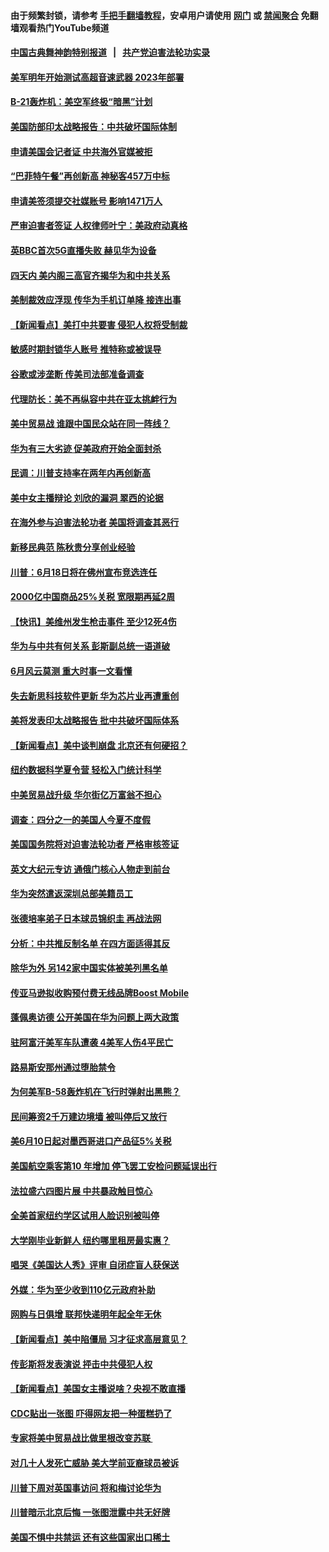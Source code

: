 #### 由于频繁封锁，请参考 [手把手翻墙教程](https://github.com/gfw-breaker/guides/wiki/)，安卓用户请使用 [网门](https://github.com/gfw-breaker/bn-android/blob/master/ogate.md?t=06020937) 或 [禁闻聚合](https://github.com/gfw-breaker/bn-android) 免翻墙观看热门YouTube频道 

#### [中国古典舞神韵特别报道](https://github.com/gfw-breaker/mh-news/blob/master/shenyun.md?t=06020937) &nbsp;&nbsp;|&nbsp;&nbsp; [共产党迫害法轮功实录](https://github.com/gfw-breaker/mh-news/blob/master/README.md?t=06020937)  

#### [美军明年开始测试高超音速武器 2023年部署](../pages/nsc412/n11295145.md?t=06020937) 

#### [B-21轰炸机：美空军终极“暗黑”计划](../pages/nsc412/n11290450.md?t=06020937) 

#### [美国防部印太战略报告：中共破坏国际体制](../pages/nsc412/n11295003.md?t=06020937) 

#### [申请美国会记者证 中共海外官媒被拒](../pages/nsc412/n11294885.md?t=06020937) 

#### [“巴菲特午餐”再创新高 神秘客457万中标](../pages/nsc412/n11294760.md?t=06020937) 

#### [申请美签须提交社媒账号 影响1471万人](../pages/nsc412/n11294761.md?t=06020937) 

#### [严审迫害者签证   人权律师叶宁：美政府动真格](../pages/nsc412/n11294731.md?t=06020937) 

#### [英BBC首次5G直播失败 赫见华为设备](../pages/nsc412/n11294608.md?t=06020937) 

#### [四天内 美内阁三高官齐揭华为和中共关系](../pages/nsc412/n11294575.md?t=06020937) 

#### [美制裁效应浮现 传华为手机订单降 接连出事](../pages/nsc412/n11294532.md?t=06020937) 

#### [【新闻看点】美打中共要害 侵犯人权将受制裁](../pages/nsc412/n11294406.md?t=06020937) 

#### [敏感时期封锁华人账号  推特称或被误导](../pages/nsc412/n11294492.md?t=06020937) 

#### [谷歌或涉垄断 传美司法部准备调查](../pages/nsc412/n11294423.md?t=06020937) 

#### [代理防长：美不再纵容中共在亚太挑衅行为](../pages/nsc412/n11294235.md?t=06020937) 

#### [美中贸易战 谁跟中国民众站在同一阵线？](../pages/nsc412/n11294332.md?t=06020937) 

#### [华为有三大劣迹 促美政府开始全面封杀](../pages/nsc412/n11293237.md?t=06020937) 

#### [民调：川普支持率在两年内再创新高](../pages/nsc412/n11292892.md?t=06020937) 

#### [美中女主播辩论 刘欣的漏洞 翠西的论据](../pages/nsc412/n11293339.md?t=06020937) 

#### [在海外参与迫害法轮功者 美国将调查其恶行](../pages/nsc412/n11293842.md?t=06020937) 

#### [新移民典范 陈秋贵分享创业经验](../pages/nsc412/n11293745.md?t=06020937) 

#### [川普：6月18日将在佛州宣布竞选连任](../pages/nsc412/n11293410.md?t=06020937) 

#### [2000亿中国商品25%关税 宽限期再延2周](../pages/nsc412/n11293206.md?t=06020937) 

#### [【快讯】美维州发生枪击事件 至少12死4伤](../pages/nsc412/n11293297.md?t=06020937) 

#### [华为与中共有何关系 彭斯副总统一语道破](../pages/nsc412/n11293250.md?t=06020937) 

#### [6月风云莫测 重大时事一文看懂](../pages/nsc412/n11292711.md?t=06020937) 

#### [失去新思科技软件更新 华为芯片业再遭重创](../pages/nsc412/n11292565.md?t=06020937) 

#### [美将发表印太战略报告 批中共破坏国际体系](../pages/nsc412/n11292652.md?t=06020937) 

#### [【新闻看点】美中谈判崩盘 北京还有何硬招？](../pages/nsc412/n11292810.md?t=06020937) 

#### [纽约数据科学夏令营 轻松入门统计科学](../pages/nsc412/n11292973.md?t=06020937) 

#### [中美贸易战升级 华尔街亿万富翁不担心](../pages/nsc412/n11292918.md?t=06020937) 

#### [调查：四分之一的美国人今夏不度假](../pages/nsc412/n11292797.md?t=06020937) 

#### [美国国务院将对迫害法轮功者 严格审核签证](../pages/nsc412/n11292679.md?t=06020937) 

#### [英文大纪元专访 通俄门核心人物走到前台](../pages/nsc412/n11292818.md?t=06020937) 

#### [华为突然遣返深圳总部美籍员工](../pages/nsc412/n11292568.md?t=06020937) 

#### [张德培率弟子日本球员锦织圭 再战法网](../pages/nsc412/n11292322.md?t=06020937) 

#### [分析：中共推反制名单 在四方面适得其反](../pages/nsc412/n11292625.md?t=06020937) 

#### [除华为外 另142家中国实体被美列黑名单](../pages/nsc412/n11292510.md?t=06020937) 

#### [传亚马逊拟收购预付费无线品牌Boost Mobile](../pages/nsc412/n11292253.md?t=06020937) 

#### [蓬佩奥访德 公开美国在华为问题上两大政策](../pages/nsc412/n11292172.md?t=06020937) 

#### [驻阿富汗美军车队遭袭 4美军人伤4平民亡](../pages/nsc412/n11292020.md?t=06020937) 

#### [路易斯安那州通过堕胎禁令](../pages/nsc412/n11290346.md?t=06020937) 

#### [为何美军B-58轰炸机在飞行时弹射出黑熊？](../pages/nsc412/n11291876.md?t=06020937) 

#### [民间筹资2千万建边境墙 被叫停后又放行](../pages/nsc412/n11291742.md?t=06020937) 

#### [美6月10日起对墨西哥进口产品征5%关税](../pages/nsc412/n11290963.md?t=06020937) 

#### [美国航空乘客第10 年增加  停飞罢工安检问题延误出行](../pages/nsc412/n11291658.md?t=06020937) 

#### [法拉盛六四图片展 中共暴政触目惊心](../pages/nsc412/n11291431.md?t=06020937) 

#### [全美首家纽约学区试用人脸识别被叫停](../pages/nsc412/n11291380.md?t=06020937) 

#### [大学刚毕业新鲜人 纽约哪里租房最实惠？](../pages/nsc412/n11291368.md?t=06020937) 

#### [唱哭《美国达人秀》评审 自闭症盲人获保送](../pages/nsc412/n11291284.md?t=06020937) 

#### [外媒：华为至少收到110亿元政府补助](../pages/nsc412/n11290629.md?t=06020937) 

#### [网购与日俱增 联邦快递明年起全年无休](../pages/nsc412/n11290842.md?t=06020937) 

#### [【新闻看点】美中陷僵局 习才征求高层意见？](../pages/nsc412/n11290516.md?t=06020937) 

#### [传彭斯将发表演说 抨击中共侵犯人权](../pages/nsc412/n11288710.md?t=06020937) 

#### [【新闻看点】美国女主播说啥？央视不敢直播](../pages/nsc412/n11290243.md?t=06020937) 

#### [CDC贴出一张图 吓得网友把一种蛋糕扔了](../pages/nsc412/n11290556.md?t=06020937) 

#### [专家将美中贸易战比做里根改变苏联 ](../pages/nsc412/n11290614.md?t=06020937) 

#### [对几十人发死亡威胁 美大学前亚裔球员被诉](../pages/nsc412/n11290511.md?t=06020937) 

#### [川普下周对英国事访问 将和梅讨论华为](../pages/nsc412/n11290498.md?t=06020937) 

#### [川普暗示北京后悔 一张图泄露中共无好牌](../pages/nsc412/n11290475.md?t=06020937) 

#### [美国不惧中共禁运 还有这些国家出口稀土](../pages/nsc412/n11289954.md?t=06020937) 

